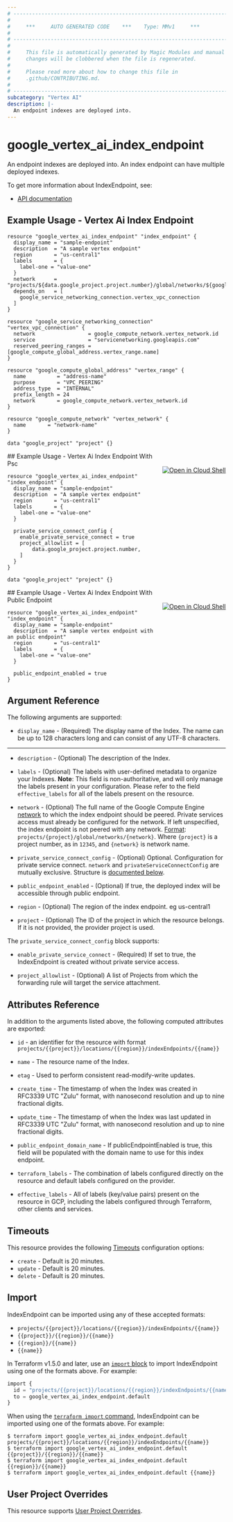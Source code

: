 ```yaml
---
# ----------------------------------------------------------------------------
#
#     ***     AUTO GENERATED CODE    ***    Type: MMv1     ***
#
# ----------------------------------------------------------------------------
#
#     This file is automatically generated by Magic Modules and manual
#     changes will be clobbered when the file is regenerated.
#
#     Please read more about how to change this file in
#     .github/CONTRIBUTING.md.
#
# ----------------------------------------------------------------------------
subcategory: "Vertex AI"
description: |-
  An endpoint indexes are deployed into.
---
```


# google_vertex_ai_index_endpoint

An endpoint indexes are deployed into. An index endpoint can have multiple deployed indexes.


To get more information about IndexEndpoint, see:

* [API documentation](https://cloud.google.com/vertex-ai/docs/reference/rest/v1/projects.locations.indexEndpoints/)

## Example Usage - Vertex Ai Index Endpoint


```hcl
resource "google_vertex_ai_index_endpoint" "index_endpoint" {
  display_name = "sample-endpoint"
  description  = "A sample vertex endpoint"
  region       = "us-central1"
  labels       = {
    label-one = "value-one"
  }
  network      = "projects/${data.google_project.project.number}/global/networks/${google_compute_network.vertex_network.name}"
  depends_on   = [
    google_service_networking_connection.vertex_vpc_connection
  ]
}

resource "google_service_networking_connection" "vertex_vpc_connection" {
  network                 = google_compute_network.vertex_network.id
  service                 = "servicenetworking.googleapis.com"
  reserved_peering_ranges = [google_compute_global_address.vertex_range.name]
}

resource "google_compute_global_address" "vertex_range" {
  name          = "address-name"
  purpose       = "VPC_PEERING"
  address_type  = "INTERNAL"
  prefix_length = 24
  network       = google_compute_network.vertex_network.id
}

resource "google_compute_network" "vertex_network" {
  name       = "network-name"
}

data "google_project" "project" {}
```
<div class = "oics-button" style="float: right; margin: 0 0 -15px">
  <a href="https://console.cloud.google.com/cloudshell/open?cloudshell_git_repo=https%3A%2F%2Fgithub.com%2Fterraform-google-modules%2Fdocs-examples.git&cloudshell_image=gcr.io%2Fcloudshell-images%2Fcloudshell%3Alatest&cloudshell_print=.%2Fmotd&cloudshell_tutorial=.%2Ftutorial.md&cloudshell_working_dir=vertex_ai_index_endpoint_with_psc&open_in_editor=main.tf" target="_blank">
    <img alt="Open in Cloud Shell" src="//gstatic.com/cloudssh/images/open-btn.svg" style="max-height: 44px; margin: 32px auto; max-width: 100%;">
  </a>
</div>
## Example Usage - Vertex Ai Index Endpoint With Psc


```hcl
resource "google_vertex_ai_index_endpoint" "index_endpoint" {
  display_name = "sample-endpoint"
  description  = "A sample vertex endpoint"
  region       = "us-central1"
  labels       = {
    label-one = "value-one"
  }

  private_service_connect_config {
    enable_private_service_connect = true
    project_allowlist = [
        data.google_project.project.number,
    ]
  }
}

data "google_project" "project" {}
```
<div class = "oics-button" style="float: right; margin: 0 0 -15px">
  <a href="https://console.cloud.google.com/cloudshell/open?cloudshell_git_repo=https%3A%2F%2Fgithub.com%2Fterraform-google-modules%2Fdocs-examples.git&cloudshell_image=gcr.io%2Fcloudshell-images%2Fcloudshell%3Alatest&cloudshell_print=.%2Fmotd&cloudshell_tutorial=.%2Ftutorial.md&cloudshell_working_dir=vertex_ai_index_endpoint_with_public_endpoint&open_in_editor=main.tf" target="_blank">
    <img alt="Open in Cloud Shell" src="//gstatic.com/cloudssh/images/open-btn.svg" style="max-height: 44px; margin: 32px auto; max-width: 100%;">
  </a>
</div>
## Example Usage - Vertex Ai Index Endpoint With Public Endpoint


```hcl
resource "google_vertex_ai_index_endpoint" "index_endpoint" {
  display_name = "sample-endpoint"
  description  = "A sample vertex endpoint with an public endpoint"
  region       = "us-central1"
  labels       = {
    label-one = "value-one"
  }

  public_endpoint_enabled = true
}
```

## Argument Reference

The following arguments are supported:


* `display_name` -
  (Required)
  The display name of the Index. The name can be up to 128 characters long and can consist of any UTF-8 characters.


- - -


* `description` -
  (Optional)
  The description of the Index.

* `labels` -
  (Optional)
  The labels with user-defined metadata to organize your Indexes.
  **Note**: This field is non-authoritative, and will only manage the labels present in your configuration.
  Please refer to the field `effective_labels` for all of the labels present on the resource.

* `network` -
  (Optional)
  The full name of the Google Compute Engine [network](https://cloud.google.com//compute/docs/networks-and-firewalls#networks) to which the index endpoint should be peered.
  Private services access must already be configured for the network. If left unspecified, the index endpoint is not peered with any network.
  [Format](https://cloud.google.com/compute/docs/reference/rest/v1/networks/insert): `projects/{project}/global/networks/{network}`.
  Where `{project}` is a project number, as in `12345`, and `{network}` is network name.

* `private_service_connect_config` -
  (Optional)
  Optional. Configuration for private service connect. `network` and `privateServiceConnectConfig` are mutually exclusive.
  Structure is [documented below](#nested_private_service_connect_config).

* `public_endpoint_enabled` -
  (Optional)
  If true, the deployed index will be accessible through public endpoint.

* `region` -
  (Optional)
  The region of the index endpoint. eg us-central1

* `project` - (Optional) The ID of the project in which the resource belongs.
    If it is not provided, the provider project is used.


<a name="nested_private_service_connect_config"></a>The `private_service_connect_config` block supports:

* `enable_private_service_connect` -
  (Required)
  If set to true, the IndexEndpoint is created without private service access.

* `project_allowlist` -
  (Optional)
  A list of Projects from which the forwarding rule will target the service attachment.

## Attributes Reference

In addition to the arguments listed above, the following computed attributes are exported:

* `id` - an identifier for the resource with format `projects/{{project}}/locations/{{region}}/indexEndpoints/{{name}}`

* `name` -
  The resource name of the Index.

* `etag` -
  Used to perform consistent read-modify-write updates.

* `create_time` -
  The timestamp of when the Index was created in RFC3339 UTC "Zulu" format, with nanosecond resolution and up to nine fractional digits.

* `update_time` -
  The timestamp of when the Index was last updated in RFC3339 UTC "Zulu" format, with nanosecond resolution and up to nine fractional digits.

* `public_endpoint_domain_name` -
  If publicEndpointEnabled is true, this field will be populated with the domain name to use for this index endpoint.

* `terraform_labels` -
  The combination of labels configured directly on the resource
   and default labels configured on the provider.

* `effective_labels` -
  All of labels (key/value pairs) present on the resource in GCP, including the labels configured through Terraform, other clients and services.


## Timeouts

This resource provides the following
[Timeouts](https://developer.hashicorp.com/terraform/plugin/sdkv2/resources/retries-and-customizable-timeouts) configuration options:

- `create` - Default is 20 minutes.
- `update` - Default is 20 minutes.
- `delete` - Default is 20 minutes.

## Import


IndexEndpoint can be imported using any of these accepted formats:

* `projects/{{project}}/locations/{{region}}/indexEndpoints/{{name}}`
* `{{project}}/{{region}}/{{name}}`
* `{{region}}/{{name}}`
* `{{name}}`


In Terraform v1.5.0 and later, use an [`import` block](https://developer.hashicorp.com/terraform/language/import) to import IndexEndpoint using one of the formats above. For example:

```tf
import {
  id = "projects/{{project}}/locations/{{region}}/indexEndpoints/{{name}}"
  to = google_vertex_ai_index_endpoint.default
}
```

When using the [`terraform import` command](https://developer.hashicorp.com/terraform/cli/commands/import), IndexEndpoint can be imported using one of the formats above. For example:

```
$ terraform import google_vertex_ai_index_endpoint.default projects/{{project}}/locations/{{region}}/indexEndpoints/{{name}}
$ terraform import google_vertex_ai_index_endpoint.default {{project}}/{{region}}/{{name}}
$ terraform import google_vertex_ai_index_endpoint.default {{region}}/{{name}}
$ terraform import google_vertex_ai_index_endpoint.default {{name}}
```

## User Project Overrides

This resource supports [User Project Overrides](https://registry.terraform.io/providers/hashicorp/google/latest/docs/guides/provider_reference#user_project_override).
